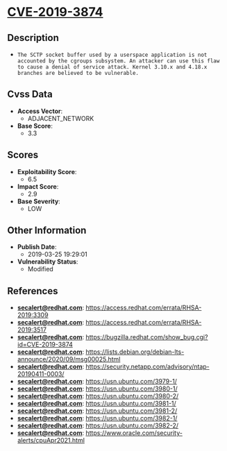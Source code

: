 
# [CVE-2019-3874](https://access.redhat.com/errata/RHSA-2019:3309)

## Description

- `The SCTP socket buffer used by a userspace application is not accounted by the cgroups subsystem. An attacker can use this flaw to cause a denial of service attack. Kernel 3.10.x and 4.18.x branches are believed to be vulnerable.`

## Cvss Data

- **Access Vector**:
  - ADJACENT_NETWORK
- **Base Score**:
  - 3.3

## Scores

- **Exploitability Score**:
  - 6.5
- **Impact Score**:
  - 2.9
- **Base Severity**:
  - LOW

## Other Information

- **Publish Date**:
  - 2019-03-25 19:29:01
- **Vulnerability Status**:
  - Modified

## References

- **secalert@redhat.com**: https://access.redhat.com/errata/RHSA-2019:3309
- **secalert@redhat.com**: https://access.redhat.com/errata/RHSA-2019:3517
- **secalert@redhat.com**: https://bugzilla.redhat.com/show_bug.cgi?id=CVE-2019-3874
- **secalert@redhat.com**: https://lists.debian.org/debian-lts-announce/2020/09/msg00025.html
- **secalert@redhat.com**: https://security.netapp.com/advisory/ntap-20190411-0003/
- **secalert@redhat.com**: https://usn.ubuntu.com/3979-1/
- **secalert@redhat.com**: https://usn.ubuntu.com/3980-1/
- **secalert@redhat.com**: https://usn.ubuntu.com/3980-2/
- **secalert@redhat.com**: https://usn.ubuntu.com/3981-1/
- **secalert@redhat.com**: https://usn.ubuntu.com/3981-2/
- **secalert@redhat.com**: https://usn.ubuntu.com/3982-1/
- **secalert@redhat.com**: https://usn.ubuntu.com/3982-2/
- **secalert@redhat.com**: https://www.oracle.com/security-alerts/cpuApr2021.html
